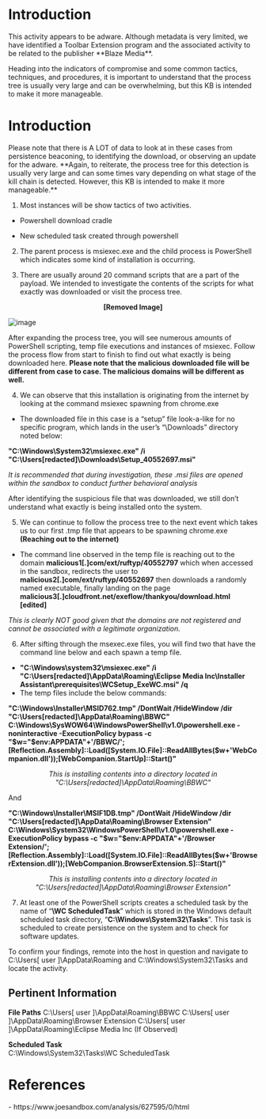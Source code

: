 <h1> Introduction </h1>
This activity appears to be adware. Although metadata is very limited, we have identified a Toolbar Extension program and the associated activity to be related to the publisher **Blaze Media**.

Heading into the indicators of compromise and some common tactics, techniques, and procedures, it is important to understand that the process tree is usually very large and can be overwhelming, but this KB is intended to make it more manageable. 

<h1> Introduction </h1>
Please note that there is A LOT of data to look at in these cases from persistence beaconing, to identifying the download, or observing an update for the adware. **Again, to reiterate, the process tree for this detection is usually very large and can some times vary depending on what stage of the kill chain is detected. However, this KB is intended to make it more manageable.**

1.	Most instances will be show tactics of two activities.

 - Powershell download cradle

 - New scheduled task created through powershell

2.	The parent process is msiexec.exe and the child process is PowerShell which indicates some kind of installation is occurring.

3.	There are usually around 20 command scripts that are a part of the payload. We intended to investigate the contents of the scripts for what exactly was downloaded or visit the process tree.

**<p align="center"> [Removed Image] </p>**

![image](https://github.com/jake-44/Knowledge-Base/assets/72994837/41b5e7a2-e603-4ae2-bddf-15d5c2279985)

After expanding the process tree, you will see numerous amounts of PowerShell scripting, temp file executions and instances of msiexec. Follow the process flow from start to finish to find out what exactly is being downloaded here.
**Please note that the malicious downloaded file will be different from case to case. The malicious domains will be different as well.**

4. We can observe that this installation is originating from the internet by looking at the command msiexec spawning from chrome.exe
 - The downloaded file in this case is a “setup” file look-a-like for no specific program, which lands in the user’s “\Downloads” directory noted below:
 
  **"C:\Windows\System32\msiexec.exe" /i "C:\Users\[redacted]\Downloads\Setup_40552697.msi"**
  
  _It is recommended that during investigation, these .msi files are opened within the sandbox to conduct further
  behavioral analysis_

After identifying the suspicious file that was downloaded, we still don’t understand what exactly is being installed onto the system.

5. We can continue to follow the process tree to the next event which takes us to our first .tmp file that appears to be spawning chrome.exe **(Reaching out to the internet)**

 - The command line observed in the temp file is reaching out to the domain **malicious1[.]com/ext/ruftyp/40552797** which when accessed in the sandbox, redirects the user to **malicious2[.]com/ext/ruftyp/40552697** then downloads a randomly named executable, finally landing on the page **malicious3[.]cloudfront.net/exeflow/thankyou/download.html** **[edited]**
 
_This is clearly NOT good given that the domains are not registered and cannot be associated with a legitimate organization._

6. After sifting through the msexec.exe files, you will find two that have the command line below and each spawn a temp file.

 - **"C:\Windows\system32\msiexec.exe" /i "C:\Users\[redacted]\AppData\Roaming\Eclipse Media Inc\Installer   Assistant\prerequisites\WCSetup_ExeWC.msi" /q**
 - The temp files include the below commands:

**"C:\Windows\Installer\MSID762.tmp" /DontWait /HideWindow /dir "C:\Users\[redacted]\AppData\Roaming\BBWC\" C:\Windows\SysWOW64\WindowsPowerShell\v1.0\powershell.exe -noninteractive -ExecutionPolicy bypass -c "$w="$env:APPDATA"+'/BBWC/'; [Reflection.Assembly]::Load([System.IO.File]::ReadAllBytes($w+'WebCompanion.dll'));[WebCompanion.StartUp]::Start()"**

_<p align="center">This is installing contents into a directory located in "C:\Users\[redacted]\AppData\Roaming\BBWC\"</p>_

And

**"C:\Windows\Installer\MSIF1DB.tmp" /DontWait /HideWindow /dir "C:\Users\[redacted]\\AppData\Roaming\Browser Extension\" C:\Windows\System32\WindowsPowerShell\v1.0\powershell.exe -ExecutionPolicy bypass -c "$w="$env:APPDATA"+'/Browser Extension/';[Reflection.Assembly]::Load([System.IO.File]::ReadAllBytes($w+'BrowserExtension.dll'));[WebCompanion.BrowserExtension.S]::Start()"**

_<p align="center">This is installing contents into a directory located in "C:\Users\[redacted]\AppData\Roaming\Browser Extension"</p>_

7. At least one of the PowerShell scripts creates a scheduled task by the name of “**\WC ScheduledTask**” which is stored in the Windows default scheduled task directory, “**C:\Windows\System32\Tasks**”. This task is scheduled to create persistence on the system and to check for software updates.

To confirm your findings, remote into the host in question and navigate to C:\Users\[ user ]\AppData\Roaming and C:\Windows\System32\Tasks and locate the activity. 

<h2> Pertinent Information </h2>

**File Paths**
  C:\Users\[ user ]\AppData\Roaming\BBWC
  C:\Users\[ user ]\AppData\Roaming\Browser Extension
  C:\Users\[ user ]\AppData\Roaming\Eclipse Media Inc (If Observed)

**Scheduled Task**      
  C:\Windows\System32\Tasks\WC ScheduledTask


<h1> References </h1>
 - https://www.joesandbox.com/analysis/627595/0/html
